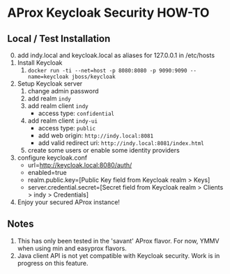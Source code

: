 # AProx Keycloak Security HOW-TO

## Local / Test Installation

0. add indy.local and keycloak.local as aliases for 127.0.0.1 in /etc/hosts
1. Install Keycloak
    1. `docker run -ti --net=host -p 8080:8080 -p 9090:9090 --name=keycloak jboss/keycloak`
2. Setup Keycloak server
    1. change admin password
    2. add realm `indy`
    3. add realm client `indy`
        - access type: `confidential`
    4. add realm client `indy-ui`
        - access type: `public`
        - add web origin: `http://indy.local:8081`
        - add valid redirect uri: `http://indy.local:8081/index.html`
    5. create some users or enable some identity providers
3. configure keycloak.conf
    - url=http://keycloak.local:8080/auth/
    - enabled=true
    - realm.public.key=[Public Key field from Keycloak realm > Keys]
    - server.credential.secret=[Secret field from Keycloak realm > Clients > indy > Credentials]
4. Enjoy your secured AProx instance!

## Notes

1. This has only been tested in the 'savant' AProx flavor. For now, YMMV when using min and easyprox flavors.
2. Java client API is not yet compatible with Keycloak security. Work is in progress on this feature.
